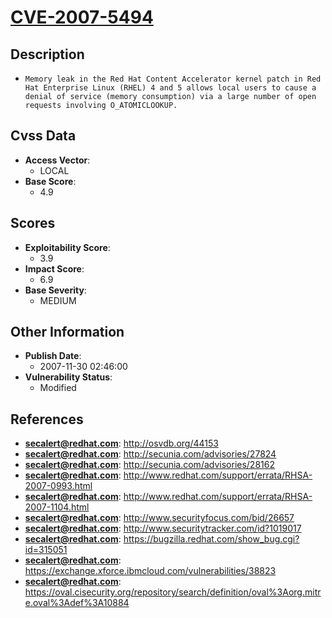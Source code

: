 
# [CVE-2007-5494](https://cve.mitre.org/cgi-bin/cvename.cgi?name=CVE-2007-5494)

## Description

- `Memory leak in the Red Hat Content Accelerator kernel patch in Red Hat Enterprise Linux (RHEL) 4 and 5 allows local users to cause a denial of service (memory consumption) via a large number of open requests involving O_ATOMICLOOKUP.`

## Cvss Data

- **Access Vector**:
  - LOCAL
- **Base Score**:
  - 4.9

## Scores

- **Exploitability Score**:
  - 3.9
- **Impact Score**:
  - 6.9
- **Base Severity**:
  - MEDIUM

## Other Information

- **Publish Date**:
  - 2007-11-30 02:46:00
- **Vulnerability Status**:
  - Modified

## References

- **secalert@redhat.com**: http://osvdb.org/44153
- **secalert@redhat.com**: http://secunia.com/advisories/27824
- **secalert@redhat.com**: http://secunia.com/advisories/28162
- **secalert@redhat.com**: http://www.redhat.com/support/errata/RHSA-2007-0993.html
- **secalert@redhat.com**: http://www.redhat.com/support/errata/RHSA-2007-1104.html
- **secalert@redhat.com**: http://www.securityfocus.com/bid/26657
- **secalert@redhat.com**: http://www.securitytracker.com/id?1019017
- **secalert@redhat.com**: https://bugzilla.redhat.com/show_bug.cgi?id=315051
- **secalert@redhat.com**: https://exchange.xforce.ibmcloud.com/vulnerabilities/38823
- **secalert@redhat.com**: https://oval.cisecurity.org/repository/search/definition/oval%3Aorg.mitre.oval%3Adef%3A10884
